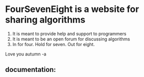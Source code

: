 # FourSevenEight is a website for sharing algorithms

1. It is meant to provide help and support to programmers
2. It is meant to be an open forum for discussing algorithms
3. In for four. Hold for seven. Out for eight.

Love you autumn
-a

## documentation:
